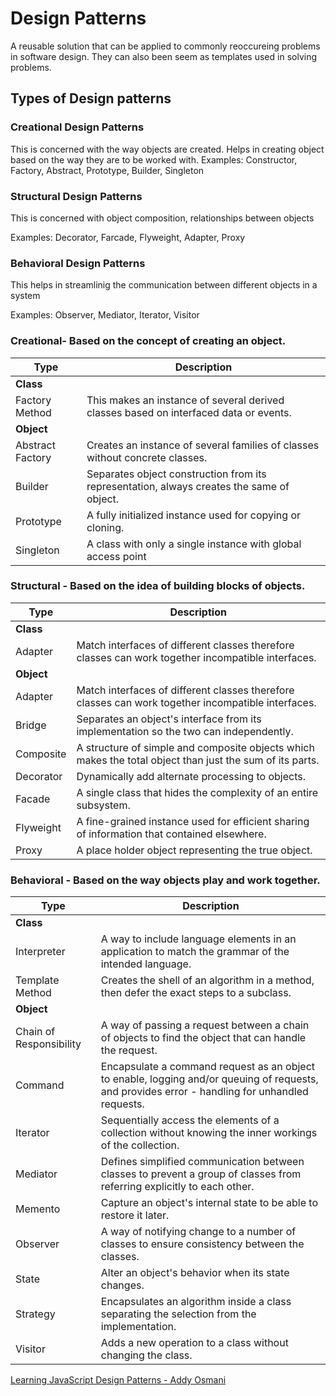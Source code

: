 # Design Patterns

A reusable solution that can be applied to commonly reoccureing problems in software design. They can also been seem as templates used in solving problems.

## Types of Design patterns

### Creational Design Patterns
This is concerned with the way objects are created. Helps in creating object based on the way they are to be worked with.
Examples: Constructor, Factory, Abstract, Prototype, Builder, Singleton

### Structural Design Patterns
This is concerned with object composition, relationships between objects

Examples: Decorator, Farcade, Flyweight, Adapter, Proxy

### Behavioral Design Patterns
This helps in streamlinig the communication between different objects in a system

Examples: Observer, Mediator, Iterator, Visitor


### Creational- Based on the concept of creating an object.
| Type        | Description
|--------------|-----------------------------------------
| **Class**
| Factory Method	| This makes an instance of several derived classes based on interfaced data or events.
| **Object**
| Abstract Factory  | Creates an instance of several families of classes without concrete classes.
| Builder | Separates object construction from its representation, always creates the same of object.
| Prototype | A fully initialized instance used for copying or cloning.
| Singleton | A class with only a single instance with global access point

### Structural  -   Based on the idea of building blocks of objects.
| Type        | Description
|-------------|-----------------------------------------
| **Class**
| Adapter | Match interfaces of different classes therefore classes can work together incompatible interfaces.
| **Object**
| Adapter | Match interfaces of different classes therefore classes can work together incompatible interfaces.
| Bridge  | Separates an object's interface from its implementation so the two can independently.
| Composite | A structure of simple and composite objects which makes the total object than just the sum of its parts.
| Decorator | Dynamically add alternate processing to objects.
| Facade  | A single class that hides the complexity of an entire subsystem.
| Flyweight | A fine-grained instance used for efficient sharing of information that contained elsewhere.
| Proxy | A place holder object representing the true object.

### Behavioral  -  Based on the way objects play and work together.
| Type        | Description
|--------------|-----------------------------------------
| **Class**
| Interpreter | A way to include language elements in an application to match the grammar of the intended language.
| Template Method | Creates the shell of an algorithm in a method, then defer the exact steps to a subclass.
| **Object**
| Chain of Responsibility  | A way of passing a request between a chain of objects to find the object that can handle the request.
| Command | Encapsulate a command request as an object to enable, logging and/or queuing of requests, and provides error - handling for unhandled requests.
| Iterator  | Sequentially access the elements of a collection without knowing the inner workings of the collection.
| Mediator  | Defines simplified communication between classes to prevent a group of classes from referring explicitly to each other.
| Memento | Capture an object's internal state to be able to restore it later.
| Observer  | A way of notifying change to a number of classes to ensure consistency between the classes.
| State | Alter an object's behavior when its state changes.
| Strategy  | Encapsulates an algorithm inside a class separating the selection from the implementation.
| Visitor | Adds a new operation to a class without changing the class.

[Learning JavaScript Design Patterns - Addy Osmani](https://addyosmani.com/resources/essentialjsdesignpatterns/book/)